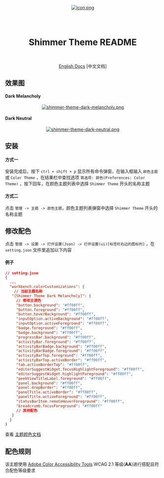 <br/> <br/>

<div align="center">

  [![icon.png](https://i.postimg.cc/13dVCSNm/icon.png)](https://postimg.cc/k2x5Gkcz)

  <br/> <br/>
  <h1>Shimmer Theme README</h1>
  <br/>

  [English Docs](https://github.com/tenianon/shimmer-theme/blob/main/README.md)
    [中文文档]

</div>

## 效果图

#### Dark Melancholy
<div align="center">

  [![shimmer-theme-dark-melancholy.png](https://i.postimg.cc/FFMGc0w9/Pix-Pin-2025-05-09-05-42-10.png)](https://github.com/tenianon/shimmer-theme/blob/main/shimmer-theme-dark-melancholy.png)
</div>

#### Dark Neutral
<div align="center">

  [![shimmer-theme-dark-neutral.png](https://i.postimg.cc/3r4ndtSS/Pix-Pin-2025-05-09-05-41-35.png)](https://github.com/tenianon/shimmer-theme/blob/main/shimmer-theme-dark-neutral.png)

</div>

## 安装

#### 方式一

安装完成后，按下 `ctrl + shift + p` 显示所有命令弹窗，在输入框输入 `颜色主题` 或 `Color Theme` ，在结果栏中查找选项 `首选项: 颜色(Preferences: Color Theme)` ，按下回车，在颜色主题列表中选择 `Shimmer Theme` 开头的名称主题

#### 方式二

点击 `管理 -> 主题 -> 颜色主题`，颜色主题列表弹窗中选择 `Shimmer Theme` 开头的名称主题

## 修改配色

点击 `管理 -> 设置 -> 打开设置(Json) -> 打开设置(ui)[标签栏右边的图标列]` ，在 `setting.json` 文件里追加以下内容

#### 例子

```json
// setting.json
{
  ...
  "workbench.colorCustomizations": {
    // 当前主题名称
   "[Shimmer Theme Dark Melancholy]": {
     // 修改主调色
     "button.background": "#ff00ff",
     "button.foreground": "#ff00ff",
     "button.hoverBackground": "#ff00ff",
     "inputOption.activeBackground": "#ff00ff",
     "inputOption.activeForeground": "#ff00ff",
     "badge.foreground": "#ff00ff",
     "badge.background": "#ff00ff",
     "progressBar.background": "#ff00ff",
     "activityBar.foreground": "#ff00ff",
     "activityBarBadge.background": "#ff00ff",
     "activityBarBadge.foreground": "#ff00ff",
     "activityBarTop.foreground": "#ff00ff",
     "activityBarTop.activeBorder": "#ff00ff",
     "tab.activeBorderTop": "#ff00ff",
     "editorSuggestWidget.focusHighlightForeground": "#ff00ff",
     "editorSuggestWidget.highlightForeground": "#ff00ff",
     "peekViewTitleLabel.foreground": "#ff00ff",
     "panel.background": "#ff00ff",
     "panel.dropBorder": "#ff00ff",
     "panelTitle.activeBorder": "#ff00ff",
     "panelTitle.activeForeground": "#ff00ff",
     "statusBarItem.remoteHoverForeground": "#ff00ff",
     "breadcrumb.focusForeground": "#ff00ff"
     // 其他配色
   }
  }
}
```

查看 [主题颜色文档](https://code.visualstudio.com/api/references/theme-color)

## 配色规则

该主题使用 [Adobe Color Accessibility Tools](https://color.adobe.com/zh/create/color-contrast-analyzer) WCAG 2.1 等级(**AA**)进行搭配且符合配色等级要求
